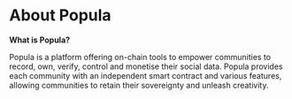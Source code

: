 # About Popula

**What is Popula?**

Popula is a platform offering on-chain tools to empower communities to record, own, verify, control and monetise their social data. Popula provides each community with an independent smart contract and various features, allowing communities to retain their sovereignty and unleash creativity.
